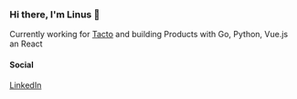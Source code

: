 ### Hi there, I'm Linus 👋

Currently working for [Tacto](https://tacto.ai) and building Products with Go, Python, Vue.js an React


#### Social
[LinkedIn](https://www.linkedin.com/in/linus-boehm/)

<!--
**Linus-Boehm/Linus-Boehm** is a ✨ _special_ ✨ repository because its `README.md` (this file) appears on your GitHub profile.

Here are some ideas to get you started:

- 🔭 I’m currently working on ...
- 🌱 I’m currently learning ...
- 👯 I’m looking to collaborate on ...
- 🤔 I’m looking for help with ...
- 💬 Ask me about ...
- 📫 How to reach me: ...
- 😄 Pronouns: ...
- ⚡ Fun fact: ...
-->
